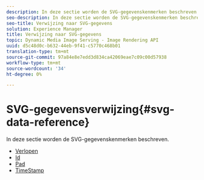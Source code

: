 ```yaml
---
description: In deze sectie worden de SVG-gegevenskenmerken beschreven.
seo-description: In deze sectie worden de SVG-gegevenskenmerken beschreven.
seo-title: Verwijzing naar SVG-gegevens
solution: Experience Manager
title: Verwijzing naar SVG-gegevens
topic: Dynamic Media Image Serving - Image Rendering API
uuid: d5c48d0c-b632-44eb-9f41-c5770c468b01
translation-type: tm+mt
source-git-commit: 97a84e8e7edd3d834ca42069eae7c09c00d57938
workflow-type: tm+mt
source-wordcount: '34'
ht-degree: 0%

---
```



# SVG-gegevensverwijzing{#svg-data-reference}

In deze sectie worden de SVG-gegevenskenmerken beschreven.

* [Verlopen](r-expiration-svg.md)
* [Id](r-id-svg.md)
* [Pad](r-path-svg.md)
* [TimeStamp](r-timestamp-svg.md)
